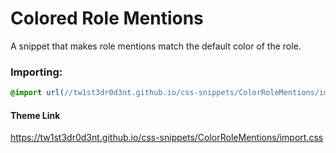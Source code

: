 # Colored Role Mentions
A snippet that makes role mentions match the default color of the role.

### Importing:
```css
@import url(//tw1st3dr0d3nt.github.io/css-snippets/ColorRoleMentions/import.css);
```
#### Theme Link
https://tw1st3dr0d3nt.github.io/css-snippets/ColorRoleMentions/import.css